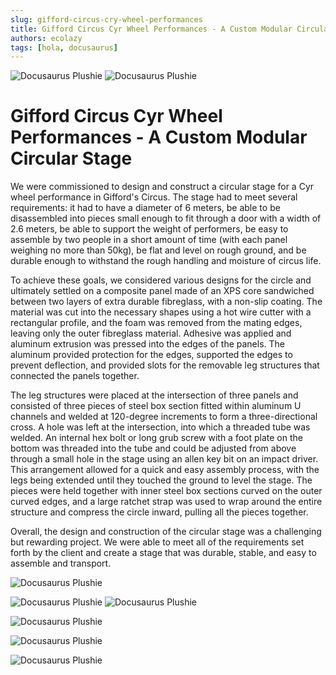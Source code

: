 ```yaml
---
slug: gifford-circus-cry-wheel-performances
title: Gifford Circus Cyr Wheel Performances - A Custom Modular Circular Stage
authors: ecolazy
tags: [hola, docusaurus]
---
```

![Docusaurus Plushie](/img/stage-3.jpg)
![Docusaurus Plushie](/img/stage-4.jpg)


# Gifford Circus Cyr Wheel Performances - A Custom Modular Circular Stage
We were commissioned to design and construct a circular stage for a Cyr wheel performance in Gifford's Circus. The stage had to meet several requirements: it had to have a diameter of 6 meters, be able to be disassembled into pieces small enough to fit through a door with a width of 2.6 meters, be able to support the weight of performers, be easy to assemble by two people in a short amount of time (with each panel weighing no more than 50kg), be flat and level on rough ground, and be durable enough to withstand the rough handling and moisture of circus life.

To achieve these goals, we considered various designs for the circle and ultimately settled on a composite panel made of an XPS core sandwiched between two layers of extra durable fibreglass, with a non-slip coating. The material was cut into the necessary shapes using a hot wire cutter with a rectangular profile, and the foam was removed from the mating edges, leaving only the outer fibreglass material. Adhesive was applied and aluminum extrusion was pressed into the edges of the panels. The aluminum provided protection for the edges, supported the edges to prevent deflection, and provided slots for the removable leg structures that connected the panels together.

The leg structures were placed at the intersection of three panels and consisted of three pieces of steel box section fitted within aluminum U channels and welded at 120-degree increments to form a three-directional cross. A hole was left at the intersection, into which a threaded tube was welded. An internal hex bolt or long grub screw with a foot plate on the bottom was threaded into the tube and could be adjusted from above through a small hole in the stage using an allen key bit on an impact driver. This arrangement allowed for a quick and easy assembly process, with the legs being extended until they touched the ground to level the stage. The pieces were held together with inner steel box sections curved on the outer curved edges, and a large ratchet strap was used to wrap around the entire structure and compress the circle inward, pulling all the pieces together.

Overall, the design and construction of the circular stage was a challenging but rewarding project. We were able to meet all of the requirements set forth by the client and create a stage that was durable, stable, and easy to assemble and transport. 

![Docusaurus Plushie](/img/stage-7.jpg)

![Docusaurus Plushie](/img/stage-8.jpg)
![Docusaurus Plushie](/img/stage-2.jpg)

![Docusaurus Plushie](/img/stage-6.jpg)

![Docusaurus Plushie](/img/stage-1.jpg)

![Docusaurus Plushie](/img/stage-10.jpg)
